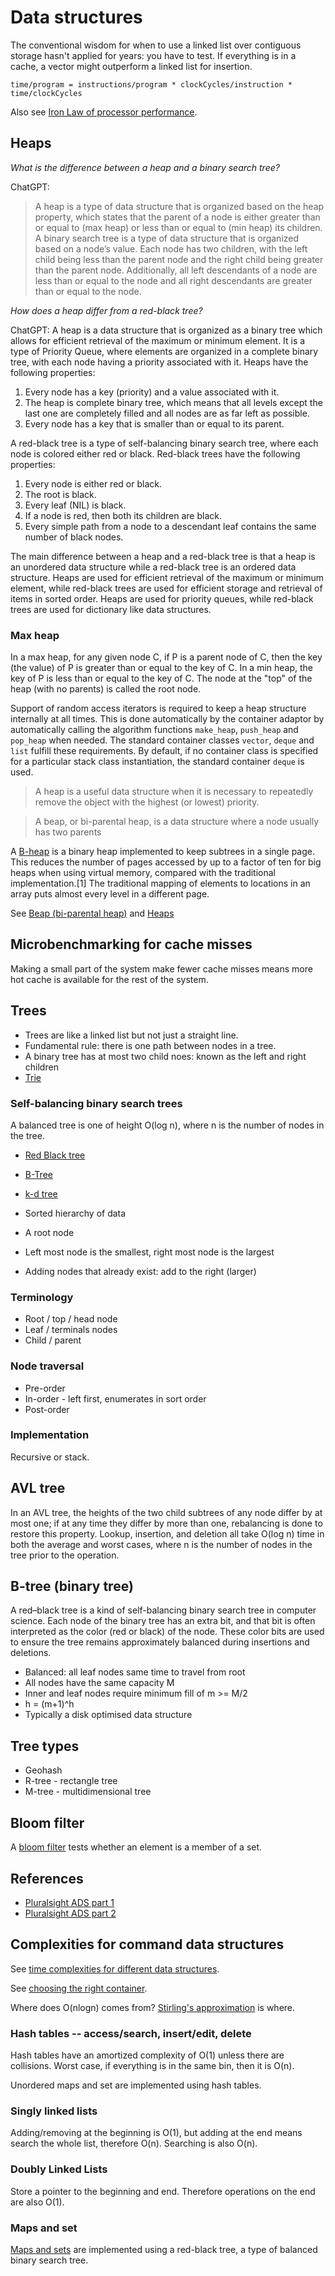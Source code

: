 # Data structures
The conventional wisdom for when to use a linked list over contiguous storage
hasn't applied for years: you have to test. If everything is in a cache, a
vector might outperform a linked list for insertion.

```
time/program = instructions/program * clockCycles/instruction * time/clockCycles
```

Also see [Iron Law of processor performance](https://en.wikipedia.org/wiki/Iron_law_of_processor_performance).

## Heaps

_What is the difference between a heap and a binary search tree?_

ChatGPT:
> A heap is a type of data structure that is organized based on the heap property, which states that the parent of a node is either greater than or equal to (max heap) or less than or equal to (min heap) its children. A binary search tree is a type of data structure that is organized based on a node’s value. Each node has two children, with the left child being less than the parent node and the right child being greater than the parent node. Additionally, all left descendants of a node are less than or equal to the node and all right descendants are greater than or equal to the node.


_How does a heap differ from a red-black tree?_

ChatGPT:
A heap is a data structure that is organized as a binary tree which allows for efficient retrieval of the maximum or minimum element. It is a type of Priority Queue, where elements are organized in a complete binary tree, with each node having a priority associated with it. Heaps have the following properties:

1. Every node has a key (priority) and a value associated with it.
2. The heap is complete binary tree, which means that all levels except the last one are completely filled and all nodes are as far left as possible.
3. Every node has a key that is smaller than or equal to its parent.

A red-black tree is a type of self-balancing binary search tree, where each node is colored either red or black. Red-black trees have the following properties:

1. Every node is either red or black.
2. The root is black.
3. Every leaf (NIL) is black.
4. If a node is red, then both its children are black.
5. Every simple path from a node to a descendant leaf contains the same number of black nodes.

The main difference between a heap and a red-black tree is that a heap is an unordered data structure while a red-black tree is an ordered data structure. Heaps are used for efficient retrieval of the maximum or minimum element, while red-black trees are used for efficient storage and retrieval of items in sorted order. Heaps are used for priority queues, while red-black trees are used for dictionary like data structures.

### Max heap
In a max heap, for any given node C, if P is a parent node of C, then the key
(the value) of P is greater than or equal to the key of C. In a min heap, the
key of P is less than or equal to the key of C. The node at the "top" of the
heap (with no parents) is called the root node.

Support of random access iterators is required to keep a heap structure
internally at all times. This is done automatically by the container adaptor by
automatically calling the algorithm functions `make_heap`, `push_heap` and
`pop_heap` when needed. The standard container classes `vector`, `deque` and
`list` fulfill these requirements. By default, if no container class is
specified for a particular stack class instantiation, the standard container
`deque` is used.

> A heap is a useful data structure when it is necessary to repeatedly remove
> the object with the highest (or lowest) priority.

> A beap, or bi-parental heap, is a data structure where a node usually has two
> parents

A [B-heap](https://en.wikipedia.org/wiki/B-heap) is a binary heap implemented
to keep subtrees in a single page. This reduces the number of pages accessed by
up to a factor of ten for big heaps when using virtual memory, compared with
the traditional implementation.[1] The traditional mapping of elements to
locations in an array puts almost every level in a different page.

See [Beap (bi-parental heap)](https://en.wikipedia.org/wiki/Beap) and
[Heaps](https://en.wikipedia.org/wiki/Heap_(data_structure))

## Microbenchmarking for cache misses
Making a small part of the system make fewer cache misses means more hot cache
is available for the rest of the system.

## Trees
- Trees are like a linked list but not just a straight line.
- Fundamental rule: there is one path between nodes in a tree.
- A binary tree has at most two child noes: known as the left and right children
- [Trie](https://en.wikipedia.org/wiki/Trie)

### Self-balancing binary search trees
A balanced tree is one of height O(log n), where n is the number of nodes in
the tree.

- [Red Black tree](https://en.wikipedia.org/wiki/Red%E2%80%93black_tree)
- [B-Tree](https://en.wikipedia.org/wiki/B-tree)
- [k-d tree](https://en.wikipedia.org/wiki/K-d_tree)

- Sorted hierarchy of data
- A root node
- Left most node is the smallest, right most node is the largest
- Adding nodes that already exist: add to the right (larger)

### Terminology
- Root / top / head node
- Leaf / terminals nodes
- Child / parent

### Node traversal
- Pre-order
- In-order - left first, enumerates in sort order
- Post-order

### Implementation
Recursive or stack.

## AVL tree
In an AVL tree, the heights of the two child subtrees of any node differ by at
most one; if at any time they differ by more than one, rebalancing is done to
restore this property. Lookup, insertion, and deletion all take O(log n) time
in both the average and worst cases, where n is the number of nodes in the tree
prior to the operation.

## B-tree (binary tree)
A red–black tree is a kind of self-balancing binary search tree in computer
science. Each node of the binary tree has an extra bit, and that bit is often
interpreted as the color (red or black) of the node. These color bits are used
to ensure the tree remains approximately balanced during insertions and
deletions.

- Balanced: all leaf nodes same time to travel from root
- All nodes have the same capacity M
- Inner and leaf nodes require minimum fill of m >= M/2
- h = (m+1)^h
- Typically a disk optimised data structure

## Tree types
- Geohash
- R-tree - rectangle tree
- M-tree - multidimensional tree

## Bloom filter
A [bloom filter](https://en.wikipedia.org/wiki/Bloom_filter) tests whether an
element is a member of a set.

## References
- [Pluralsight ADS part 1](https://app.pluralsight.com/library/courses/ads-part1/table-of-contents)
- [Pluralsight ADS part 2](https://app.pluralsight.com/library/courses/ads2/table-of-contents)

## Complexities for command data structures
See [time complexities for different data structures](https://www.geeksforgeeks.org/time-complexities-of-different-data-structures/).

See [choosing the right container](https://medium.com/@rodrigues.b.nelson/choosing-wisely-c-containers-and-big-oh-complexity-64f9bd1e7e4c).

Where does O(nlogn) comes from? [Stirling's approximation](https://en.wikipedia.org/wiki/Stirling%27s_approximation) is where.

### Hash tables -- access/search, insert/edit, delete
Hash tables have an amortized complexity of O(1) unless there are collisions. Worst case, if everything is in the same bin, then it is O(n).

Unordered maps and set are implemented using hash tables.

### Singly linked lists
Adding/removing at the beginning is O(1), but adding at the end means search the whole list, therefore O(n). Searching is also O(n).

### Doubly Linked Lists
Store a pointer to the beginning and end. Therefore operations on the end are also O(1).

### Maps and set
[Maps and sets](https://stackoverflow.com/questions/222658/multiset-map-and-hash-map-complexity) are implemented using a red-black tree, a type of balanced binary search tree.

